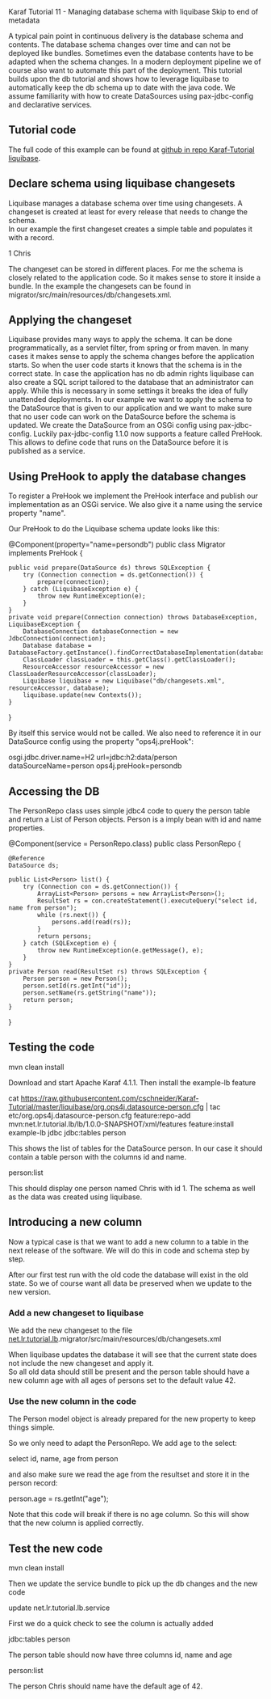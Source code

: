 Karaf Tutorial 11 - Managing database schema with liquibase
Skip to end of metadata


A typical pain point in continuous delivery is the database schema and contents. The database schema changes over time and can not be deployed like bundles. Sometimes even the database contents have to be adapted when the schema changes. In a modern deployment pipeline we of course also want to automate this part of the deployment. This tutorial builds upon the db tutorial and shows how to leverage liquibase to automatically keep the db schema up to date with the java code. We assume familiarity with how to create DataSources using pax-jdbc-config and declarative services.

Tutorial code
-------------

The full code of this example can be found at [github in repo Karaf-Tutorial liquibase](https://github.com/cschneider/Karaf-Tutorial/tree/master/liquibase).

Declare schema using liquibase changesets
-----------------------------------------

Liquibase manages a database schema over time using changesets. A changeset is created at least for every release that needs to change the schema.  
In our example the first changeset creates a simple table and populates it with a record.

<changeSet id="1" author="cs">
<createTable tableName="person">
<column name="id" type="bigint" autoIncrement="true">
<constraints primaryKey="true" nullable="false" />
</column>
<column name="name" type="varchar(255)" />
</createTable>
<insert tableName="person">
<column name="id">1</column>
<column name="name">Chris</column>
</insert>
</changeSet>

The changeset can be stored in different places. For me the schema is closely related to the application code. So it makes sense to store it inside a bundle. In the example the changesets can be found in migrator/src/main/resources/db/changesets.xml.

Applying the changeset
----------------------

Liquibase provides many ways to apply the schema. It can be done programmatically, as a servlet filter, from spring or from maven. In many cases it makes sense to apply the schema changes before the application starts. So when the user code starts it knows that the schema is in the correct state. In case the application has no db admin rights liquibase can also create a SQL script tailored to the database that an administrator can apply. While this is necessary in some settings it breaks the idea of fully unattended deployments. In our example we want to apply the schema to the DataSource that is given to our application and we want to make sure that no user code can work on the DataSource before the schema is updated. We create the DataSource from an OSGi config using pax-jdbc-config. Luckily pax-jdbc-config 1.1.0 now supports a feature called PreHook. This allows to define code that runs on the DataSource before it is published as a service.

Using PreHook to apply the database changes
-------------------------------------------

To register a PreHook we implement the PreHook interface and publish our implementation as an OSGi service. We also give it a name using the service property "name".

Our PreHook to do the Liquibase schema update looks like this:



@Component(property="name=persondb")
public class Migrator implements PreHook {

	public void prepare(DataSource ds) throws SQLException {
		try (Connection connection = ds.getConnection()) {
			prepare(connection);
		} catch (LiquibaseException e) {
			throw new RuntimeException(e);
		}
	}
	private void prepare(Connection connection) throws DatabaseException, LiquibaseException {
		DatabaseConnection databaseConnection = new JdbcConnection(connection);
		Database database = DatabaseFactory.getInstance().findCorrectDatabaseImplementation(databaseConnection);
		ClassLoader classLoader = this.getClass().getClassLoader();
		ResourceAccessor resourceAccessor = new ClassLoaderResourceAccessor(classLoader);
		Liquibase liquibase = new Liquibase("db/changesets.xml", resourceAccessor, database);
		liquibase.update(new Contexts());
	}
}

By itself this service would not be called. We also need to reference it in our DataSource config using the property "ops4j.preHook":

osgi.jdbc.driver.name=H2
url=jdbc:h2:data/person
dataSourceName=person
ops4j.preHook=persondb

Accessing the DB
----------------

The PersonRepo class uses simple jdbc4 code to query the person table and return a List of Person objects. Person is a imply bean with id and name properties.

@Component(service = PersonRepo.class)
public class PersonRepo {

	@Reference
	DataSource ds;

	public List<Person> list() {
		try (Connection con = ds.getConnection()) {
			ArrayList<Person> persons = new ArrayList<Person>();
			ResultSet rs = con.createStatement().executeQuery("select id, name from person");
			while (rs.next()) {
				persons.add(read(rs));
			}
			return persons;
		} catch (SQLException e) {
			throw new RuntimeException(e.getMessage(), e);
		}
	}
	private Person read(ResultSet rs) throws SQLException {
		Person person = new Person();
		person.setId(rs.getInt("id"));
		person.setName(rs.getString("name"));
		return person;
	}
}

Testing the code
----------------

mvn clean install

Download and start Apache Karaf 4.1.1. Then install the example-lb feature

cat https://raw.githubusercontent.com/cschneider/Karaf-Tutorial/master/liquibase/org.ops4j.datasource-person.cfg | tac etc/org.ops4j.datasource-person.cfg
feature:repo-add mvn:net.lr.tutorial.lb/lb/1.0.0-SNAPSHOT/xml/features
feature:install example-lb jdbc
jdbc:tables person

This shows the list of tables for the DataSource person. In our case it should contain a table person with the columns id and name.

person:list



This should display one person named Chris with id 1. The schema as well as the data was created using liquibase.

Introducing a new column
------------------------

Now a typical case is that we want to add a new column to a table in the next release of the software. We will do this in code and schema step by step.

After our first test run with the old code the database will exist in the old state. So we of course want all data be preserved when we update to the new version.

### Add a new changeset to liquibase

We add the new changeset to the file [net.lr.tutorial.lb](http://net.lr.tutorial.lb).migrator/src/main/resources/db/changesets.xml

<changeSet id="2" author="cs">
<addColumn tableName="person">
<column name="age" type="int" defaultValue="42"/>
</addColumn>
</changeSet>

When liquibase updates the database it will see that the current state does not include the new changeset and apply it.  
So all old data should still be present and the person table should have a new column age with all ages of persons set to the default value 42.

### Use the new column in the code

The Person model object is already prepared for the new property to keep things simple.

So we only need to adapt the PersonRepo. We add age to the select:

select id, name, age from person

and also make sure we read the age from the resultset and store it in the person record:

person.age = rs.getInt("age");

Note that this code will break if there is no age column. So this will show that the new column is applied correctly.

Test the new code
-----------------

mvn clean install

Then we update the service bundle to pick up the db changes and the new code

update net.lr.tutorial.lb.service

First we do a quick check to see the column is actually added

jdbc:tables person

The person table should now have three columns id, name and age

person:list

The person Chris should name have the default age of 42.
